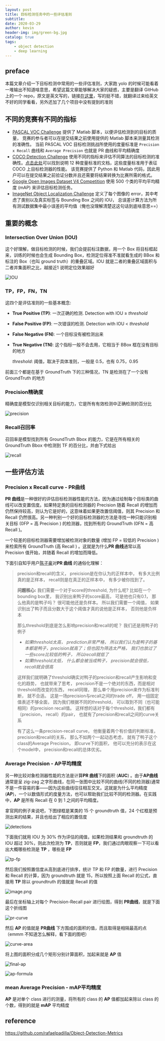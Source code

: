 ```yaml
---
layout: post
title: 目标检测任务中的一些评估准则
subtitle: 
date: 2020-03-29
author: kevin
header-img: img/green-bg.jpg
catalog: true
tags:
    - object detection
    - deep learning
---
```




## preface



本篇文章介绍一下目标检测中常用的一些评估准则，大家跑 yolo 的时候可能看着一堆输出不知道啥意思，希望这篇文章能够解决大家的疑惑，主要是翻译 GitHub 上的一个 repo，原文是英文写的，链接[在这里](https://github.com/rafaelpadilla/Object-Detection-Metrics)，写的挺不错，就翻译过来给英文不好的同学看看，另外还加了几个项目中没有提到的准则



## 不同的竞赛有不同的指标



* [PASCAL VOC Challenge](http://host.robots.ox.ac.uk/pascal/VOC/) 提供了 Matlab 脚本，以便评估检测到的目标的质量， 竞赛的参与者可以在提交结果之前使用提供的 Matlab 脚本来测量其检测的准确性。 当前 PASCAL VOC 目标检测挑战所使用的度量标准是 `Precision x Recall` 曲线和 `Average Precision` 也就是 PR 曲线和平均精确度
* [COCO Detection Challenge](https://competitions.codalab.org/competitions/5181) 使用不同的指标来评估不同算法的目标检测的准确性。[点击此处](http://cocodataset.org/#detection-eval)可以找到说明 12 种度量标准的文档，这些度量标准用于表征 COCO 上目标检测器的性能。 该竞赛提供了 Python 和 Matlab 代码，因此用户可以在提交结果之前验证分数并且还需要将结果转换为比赛所需的格式。
* [Google Open Images Dataset V4 Competition](https://storage.googleapis.com/openimages/web/challenge.html) 使用 500 个类的平均平均精度 (mAP) 来评估目标检测任务。
* [ImageNet Object Localization Challenge](https://www.kaggle.com/c/imagenet-object-detection-challenge) 定义了每个图像的 error，其中考虑了类别以及真实标签与 Bounding Box 之间的 IOU， 总误差计算方法为所有测试数据集中最小误差的平均值（俺也没理解清楚这这句话到底啥意思==）



## 重要的概念



### Intersection Over Union (IOU)



这个好理解，做目标检测的时候，我们会提前标注数据，用一个 Box 将目标框起来，训练的时候也会生成 Bounding Box，检测定位得准不准就看生成的 BBox 和标注的 Box（也叫 ground truth）的重叠区域。IOU 就是二者的重叠区域面积与二者并集面积之比，越接近1 说明定位效果越好

![IOU](https://i.loli.net/2020/03/30/GcC56EULfqD2Kus.png)



### TP，FP，FN，TN



这四个是评估准则的一些基本概念:

- **True Positive (TP)**: 一次正确的检测. Detection with IOU ≥ *threshold*

- **False Positive (FP)**: 一次错误的检测. Detection with IOU < *threshold*

- **False Negative (FN)**: 一个目标没有被检测出来

- **True Negative (TN)**: 这个指标一般不会去用，它相当于 BBox 框在没有目标的地方

  

  *threshold*: 阈值，取决于具体准则，一般是 0.5，也有 0.75，0.95



前面三个都是在基于 GroundTruth 下的三种情况，TN 是检测在了一个没有 GroundTruth 的地方



### Precision精确度



精确度是模型仅识别相关目标的能力，它是所有有效检测中正确检测的百分比



![precision](https://i.loli.net/2020/03/31/nuIrCfTZQzPcoX2.gif)

### Recall召回率



召回率是模型找到所有 GroundTruth Bbox 的能力，它是在所有相关的 GroundTruth Bbox 中检测到 TF 的百分比，并由下式给出



![recall](https://i.loli.net/2020/03/31/p6GxAyV9o7jIKgw.gif)



## 一些评估方法



### Precision x Recall curve - PR曲线



**PR 曲线**是一种很好的评估目标检测器性能的方法，因为通过绘制每个目标类的曲线可以改变置信度。如果特定类的目标检测器的 Precision 随着 Recall 的增加而仍然保持较高，则认为它是好的，这意味着如果更改置信阈值，则其 Precision 和 Recall 仍然很高。另一种判别一个好的目标检测器的方法是寻找一种只能识别相关目标 (0FP = 高 Precision ) 的检测器，找到所有的 GroundTruth (0FN = 高 Recall )。



一个较差的目标检测器需要增加被检测对象的数量 (增加 FP = 较低的 Precision ) 来检索所有 GroundTruth (高 Recall ) 。这就是为什么**PR 曲线**通常以高 Precision 值开始，并随着 Recall 的增加而降低。



下面引自知乎用户[陈子豪](https://www.zhihu.com/people/chen-zi-hao-50-20)对**PR 曲线** 的通俗化理解：

> precision和recall的含义， preicision是在你认为的正样本中， 有多大比例真的是正样本， recall则是在真正的正样本中， 有多少被你找到了。 
>
> **问题核心:** 我们需要一个对于score的threshold, 为什么呢? 比如在一个bounding box里， 我识别出来鸭子的score最高， 可是他也只有0.1， 那么他真的是鸭子吗？ 很可能他还是负样本。 所以我们需要一个阈值， 如果识别出了鸭子而且分数大于这个阈值才真的说他是正样本， 否则他是负样本
>
> 那么threshold到底是怎么影响precision和recall的呢？ 我们还是用鸭子的例子
>
> - *如果threshold太高， prediction非常严格， 所以我们认为是鸭子的基本都是鸭子，precision就高了；但也因为筛选太严格， 我们也放过了一些score比较低的鸭子， 所以recall就低了*
> - *如果threshold太低， 什么都会被当成鸭子， precision就会很低， recall就会很高*
>
> 这样我们就明确了threshold确实对鸭子的precision和recall产生影响和变化的趋势， 也就带来了思考， precision不是一个绝对的东西，而是相对threshold而改变的东西， recall同理， 那么单个用precision来作为标准判断， 就不合适。 这是一场precision与recall之间的trade off， 用一组固定值表述不够全面， 因为我们根据不同的threshold， 可以取到不同（也可能相同）的precision recall值。 这样想的话对于每个threshold，我们都有（precision， recall）的pair， 也就有了precision和recall之间的curve关系
>
> 有了这么一条precision-recall curve， 他衡量着两个有价值的判断标准， precision和recall的关系， 那么不如两个一起动态考虑， 就有了鸭子这个class的Average Precision， 即curve下的面积， 他可以充分的表示在这个model中， precision和recall的总体优劣。 



### Average Precision - AP平均精度



另一种比较对象检测器性能的方法是计算**PR 曲线**下的面积 (**AUC**) 。由于**AP曲线**通常是呈 zig-zag 之字形曲线，在同一张图中比较不同的曲线(不同的检测器)通常不是一件容易的事——因为这些曲线往往相互交叉。这就是为什么平均精度(**AP**)，一个以数值形式的度量方法，也可以帮助我们比较不同的检测器。在实践中，**AP** 是所有 Recall 在 0 到 1 之间的平均精度。



拿官网的例子来说吧，下图绿框是某类的 15 个 groundtruth 值，24 个红框是预测出来的结果，并且也给出了相应的置信度

![detections](https://i.loli.net/2020/04/09/79VQtSOGjnxC6mN.png)



下面我们就用 IOU 为 30% 作为评估的阈值，如果检测结果和 groundtruth 的 IOU 超过 30%，则此次检测为 **TP**，否则就是 **FP**，我们通过肉眼观察一下可以看出大概哪些检测是 **TP** ，哪些是 **FP**

![tp-fp](https://i.loli.net/2020/04/09/2ydUTgRvtlixu1H.png)



然后我们按照置信度从高到底进行排序，统计 TP 和 FP 的数量，进行 Precision 和 Recall 的计算，因为 groundtruth 就是 15，所以按照上面 Recall 的公式，直接用 **TP** 除以 groundtruth 的值就是 Recall 的值



![image.png](https://i.loli.net/2020/04/09/JuBWH4DiSsM7ngL.png)



最后在坐标轴上对每个 Precision-Recall pair 进行绘图，得到 **PR曲线**，就是下面这个折线图

![pr-curve](https://i.loli.net/2020/04/09/48JbL3S7MgFaWI5.png)



然后 **AP** 的值就是 **PR曲线** 下方围成的面积的值，而且取得是相隔最高的点（emmm 不知道怎么解释，看下面的图吧）



![curve-area](https://i.loli.net/2020/04/09/wvB4QfmYOa68SGH.png)



将上图的面积分成几个矩形分别计算面积，加起来就是 **AP** 值



![final-ap](https://i.loli.net/2020/04/09/vEuwgLod4j7DqeK.png)



![ap-formula](https://i.loli.net/2020/04/09/1iSpZBxW2F6C37l.png)



### mean Average Precision - mAP平均精度



**AP** 是对单个 class 进行的测量，将所有的 class 的 **AP** 值都加起来除以 class 的个数，得到的就是 **mAP** 平均精度



## reference



https://github.com/rafaelpadilla/Object-Detection-Metrics